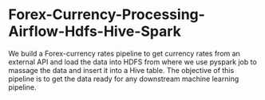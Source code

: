 # Forex-Currency-Processing-Airflow-Hdfs-Hive-Spark
We  build a Forex-currency rates pipeline to get currency rates from an external API and load the data into HDFS from where we use pyspark job to massage the data and insert it into a Hive table. The objective of this pipeline is to get the data ready for any downstream machine learning pipeline.
